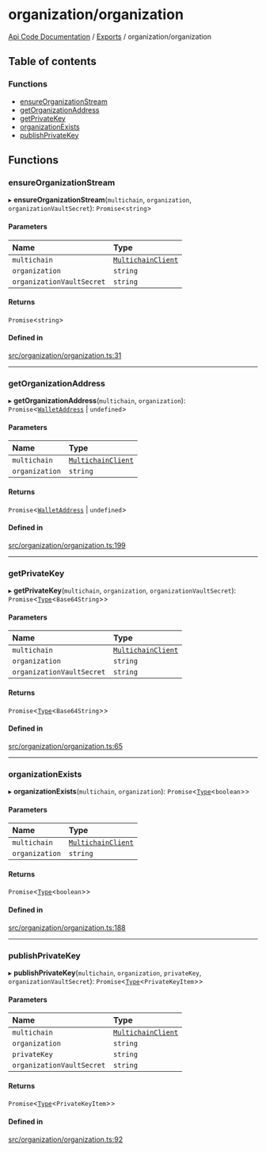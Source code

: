 # organization/organization
 
[Api Code Documentation](../README.md) / [Exports](../modules.md) / organization/organization

## Table of contents

### Functions

- [ensureOrganizationStream](organization_organization.md#ensureorganizationstream)
- [getOrganizationAddress](organization_organization.md#getorganizationaddress)
- [getPrivateKey](organization_organization.md#getprivatekey)
- [organizationExists](organization_organization.md#organizationexists)
- [publishPrivateKey](organization_organization.md#publishprivatekey)

## Functions

### ensureOrganizationStream

▸ **ensureOrganizationStream**(`multichain`, `organization`, `organizationVaultSecret`): `Promise`\<`string`\>

#### Parameters

| Name | Type |
| :------ | :------ |
| `multichain` | [`MultichainClient`](../interfaces/service_Client_h.MultichainClient.md) |
| `organization` | `string` |
| `organizationVaultSecret` | `string` |

#### Returns

`Promise`\<`string`\>

#### Defined in

[src/organization/organization.ts:31](https://github.com/openkfw/TruBudget/blob/2e43ea7/api/src/organization/organization.ts#L31)

___

### getOrganizationAddress

▸ **getOrganizationAddress**(`multichain`, `organization`): `Promise`\<[`WalletAddress`](network_model_Nodes.md#walletaddress) \| `undefined`\>

#### Parameters

| Name | Type |
| :------ | :------ |
| `multichain` | [`MultichainClient`](../interfaces/service_Client_h.MultichainClient.md) |
| `organization` | `string` |

#### Returns

`Promise`\<[`WalletAddress`](network_model_Nodes.md#walletaddress) \| `undefined`\>

#### Defined in

[src/organization/organization.ts:199](https://github.com/openkfw/TruBudget/blob/2e43ea7/api/src/organization/organization.ts#L199)

___

### getPrivateKey

▸ **getPrivateKey**(`multichain`, `organization`, `organizationVaultSecret`): `Promise`\<[`Type`](result.md#type)\<`Base64String`\>\>

#### Parameters

| Name | Type |
| :------ | :------ |
| `multichain` | [`MultichainClient`](../interfaces/service_Client_h.MultichainClient.md) |
| `organization` | `string` |
| `organizationVaultSecret` | `string` |

#### Returns

`Promise`\<[`Type`](result.md#type)\<`Base64String`\>\>

#### Defined in

[src/organization/organization.ts:65](https://github.com/openkfw/TruBudget/blob/2e43ea7/api/src/organization/organization.ts#L65)

___

### organizationExists

▸ **organizationExists**(`multichain`, `organization`): `Promise`\<[`Type`](result.md#type)\<`boolean`\>\>

#### Parameters

| Name | Type |
| :------ | :------ |
| `multichain` | [`MultichainClient`](../interfaces/service_Client_h.MultichainClient.md) |
| `organization` | `string` |

#### Returns

`Promise`\<[`Type`](result.md#type)\<`boolean`\>\>

#### Defined in

[src/organization/organization.ts:188](https://github.com/openkfw/TruBudget/blob/2e43ea7/api/src/organization/organization.ts#L188)

___

### publishPrivateKey

▸ **publishPrivateKey**(`multichain`, `organization`, `privateKey`, `organizationVaultSecret`): `Promise`\<[`Type`](result.md#type)\<`PrivateKeyItem`\>\>

#### Parameters

| Name | Type |
| :------ | :------ |
| `multichain` | [`MultichainClient`](../interfaces/service_Client_h.MultichainClient.md) |
| `organization` | `string` |
| `privateKey` | `string` |
| `organizationVaultSecret` | `string` |

#### Returns

`Promise`\<[`Type`](result.md#type)\<`PrivateKeyItem`\>\>

#### Defined in

[src/organization/organization.ts:92](https://github.com/openkfw/TruBudget/blob/2e43ea7/api/src/organization/organization.ts#L92)
